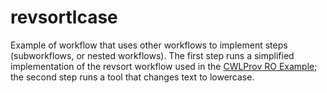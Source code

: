 # revsortlcase

Example of workflow that uses other workflows to implement steps (subworkflows, or nested workflows). The first step runs a simplified implementation of the revsort workflow used in the [CWLProv RO Example](https://github.com/common-workflow-language/cwlprov/tree/ce3f469745f4c8a2c029f872d522a4c57fba947b/examples/revsort-run-1); the second step runs a tool that changes text to lowercase.
